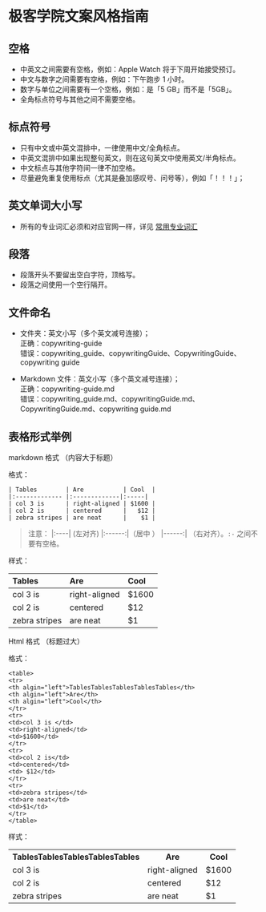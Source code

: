 # 极客学院文案风格指南

## 空格

- 中英文之间需要有空格，例如：Apple Watch 将于下周开始接受预订。
- 中文与数字之间需要有空格，例如：下午跑步 1 小时。
- 数字与单位之间需要有一个空格，例如：是「5 GB」而不是「5GB」。
- 全角标点符号与其他之间不需要空格。

## 标点符号

- 只有中文或中英文混排中，一律使用中文/全角标点。
- 中英文混排中如果出现整句英文，则在这句英文中使用英文/半角标点。
- 中文标点与其他字符间一律不加空格。
- 尽量避免重复使用标点（尤其是叠加感叹号、问号等），例如「！！！」；

## 英文单词大小写

- 所有的专业词汇必须和对应官网一样，详见 [常用专业词汇](glossary.md)

## 段落

- 段落开头不要留出空白字符，顶格写。
- 段落之间使用一个空行隔开。

## 文件命名

- 文件夹：英文小写（多个英文减号连接）；  
正确：copywriting-guide  
错误：copywriting_guide、copywritingGuide、CopywritingGuide、copywriting guide

- Markdown 文件：英文小写（多个英文减号连接）；  
正确：copywriting-guide.md  
错误：copywriting_guide.md、copywritingGuide.md、CopywritingGuide.md、copywriting guide.md

## 表格形式举例

markdown 格式 （内容大于标题）

格式：

```
| Tables        | Are           | Cool  |
|:------------- |:-------------|:-----|
| col 3 is      | right-aligned | $1600 |
| col 2 is      | centered      |   $12 |
| zebra stripes | are neat      |    $1 |
```
>注意： |:----| (左对齐)  |:------:|（居中 ） |------:| （右对齐）。`:-` 之间不要有空格。

样式：

| Tables        | Are           | Cool  |
|:------------- |:-------------|:-----|
| col 3 is      | right-aligned | $1600 |
| col 2 is      | centered      |   $12 |
| zebra stripes | are neat      |    $1 |

Html 格式 （标题过大）

格式：

```
<table>
<tr>
<th algin="left">TablesTablesTablesTablesTables</th>
<th algin="left">Are</th>
<th algin="left">Cool</th>
</tr>
<tr>
<td>col 3 is </td>
<td>right-aligned</td>
<td>$1600</td>
</tr>
<tr>
<td>col 2 is</td>
<td>centered</td>
<td> $12</td>
</tr>
<tr>
<td>zebra stripes</td>
<td>are neat</td>
<td>$1</td>
</tr>
</table>
```

样式：

<table>
<tr>
<th algin="left">TablesTablesTablesTablesTables</th>
<th algin="left">Are</th>
<th algin="left">Cool</th>
</tr>
<tr>
<td>col 3 is </td>
<td>right-aligned</td>
<td>$1600</td>
</tr>
<tr>
<td>col 2 is</td>
<td>centered</td>
<td> $12</td>
</tr>
<tr>
<td>zebra stripes</td>
<td>are neat</td>
<td>$1</td>
</tr>
</table>

